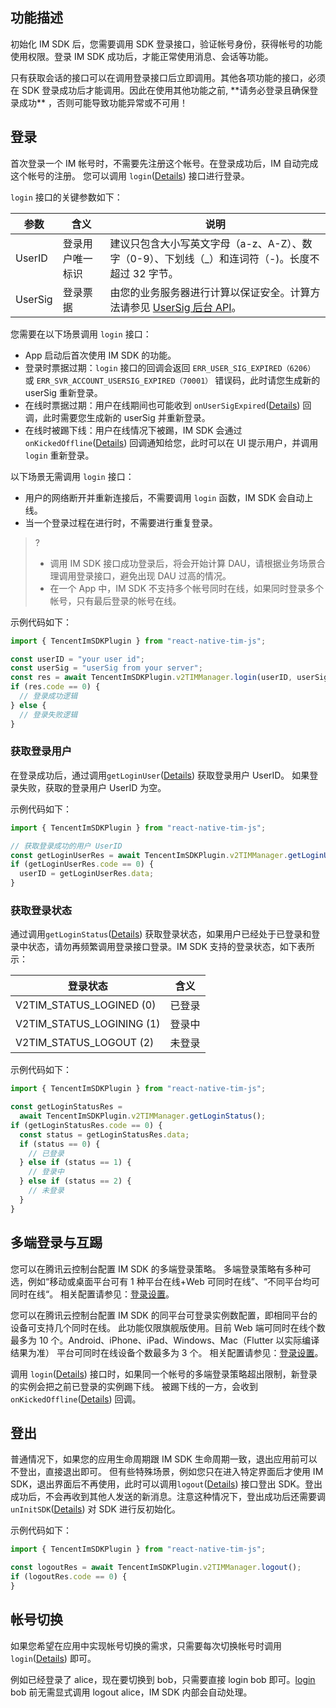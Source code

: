 ## 功能描述

初始化 IM SDK 后，您需要调用 SDK 登录接口，验证帐号身份，获得帐号的功能使用权限。登录 IM SDK 成功后，才能正常使用消息、会话等功能。

<dx-alert infotype="notice" title="">
只有获取会话的接口可以在调用登录接口后立即调用。其他各项功能的接口，必须在 SDK 登录成功后才能调用。因此在使用其他功能之前, **请务必登录且确保登录成功** ，否则可能导致功能异常或不可用！
</dx-alert>

## 登录

首次登录一个 IM 帐号时，不需要先注册这个帐号。在登录成功后，IM 自动完成这个帐号的注册。
您可以调用 `login`([Details](https://comm.qq.com/im/doc/RN/en/Api/V2TIMManager/login.html)) 接口进行登录。

`login` 接口的关键参数如下：

| 参数    | 含义             | 说明                                                         |
| ------- | ---------------- | ------------------------------------------------------------ |
| UserID  | 登录用户唯一标识 | 建议只包含大小写英文字母（a-z、A-Z）、数字（0-9）、下划线（\_）和连词符（-)。长度不超过 32 字节。 |
| UserSig | 登录票据         | 由您的业务服务器进行计算以保证安全。计算方法请参见 [UserSig 后台 API](https://intl.cloud.tencent.com/document/product/1047/34385)。 |

您需要在以下场景调用 `login` 接口：

- App 启动后首次使用 IM SDK 的功能。
- 登录时票据过期：`login` 接口的回调会返回 `ERR_USER_SIG_EXPIRED（6206）` 或 `ERR_SVR_ACCOUNT_USERSIG_EXPIRED（70001）` 错误码，此时请您生成新的 userSig 重新登录。
- 在线时票据过期：用户在线期间也可能收到 `onUserSigExpired`([Details](https://comm.qq.com/im/doc/RN/en/Interface/Listener/V2TimSDKListener.html#onusersigexpired)) 回调，此时需要您生成新的 userSig 并重新登录。
- 在线时被踢下线：用户在线情况下被踢，IM SDK 会通过 `onKickedOffline`([Details](https://comm.qq.com/im/doc/RN/en/Interface/Listener/V2TimSDKListener.html#onkickedoffline)) 回调通知给您，此时可以在 UI 提示用户，并调用 `login` 重新登录。

以下场景无需调用 `login` 接口：

- 用户的网络断开并重新连接后，不需要调用 `login` 函数，IM SDK 会自动上线。
- 当一个登录过程在进行时，不需要进行重复登录。

> ?
> - 调用 IM SDK 接口成功登录后，将会开始计算 DAU，请根据业务场景合理调用登录接口，避免出现 DAU 过高的情况。 
> - 在一个 App 中，IM SDK 不支持多个帐号同时在线，如果同时登录多个帐号，只有最后登录的帐号在线。

示例代码如下：[](id:login_code)

```javascript
import { TencentImSDKPlugin } from "react-native-tim-js";

const userID = "your user id";
const userSig = "userSig from your server";
const res = await TencentImSDKPlugin.v2TIMManager.login(userID, userSig);
if (res.code == 0) {
  // 登录成功逻辑
} else {
  // 登录失败逻辑
}
```

### 获取登录用户

在登录成功后，通过调用`getLoginUser`([Details](https://comm.qq.com/im/doc/RN/en/Api/V2TIMManager/getLoginUser.html)) 获取登录用户 UserID。
如果登录失败，获取的登录用户 UserID 为空。

示例代码如下：

```javascript
import { TencentImSDKPlugin } from "react-native-tim-js";

// 获取登录成功的用户 UserID
const getLoginUserRes = await TencentImSDKPlugin.v2TIMManager.getLoginUser();
if (getLoginUserRes.code == 0) {
  userID = getLoginUserRes.data;
}
```

### 获取登录状态

通过调用`getLoginStatus`([Details](https://comm.qq.com/im/doc/RN/en/Api/V2TIMManager/getLoginStatus.html)) 获取登录状态，如果用户已经处于已登录和登录中状态，请勿再频繁调用登录接口登录。IM SDK 支持的登录状态，如下表所示：

| 登录状态                  | 含义   |
| ------------------------- | ------ |
| V2TIM_STATUS_LOGINED (0)  | 已登录 |
| V2TIM_STATUS_LOGINING (1) | 登录中 |
| V2TIM_STATUS_LOGOUT (2)   | 未登录 |

示例代码如下：

```javascript
import { TencentImSDKPlugin } from "react-native-tim-js";

const getLoginStatusRes =
  await TencentImSDKPlugin.v2TIMManager.getLoginStatus();
if (getLoginStatusRes.code == 0) {
  const status = getLoginStatusRes.data;
  if (status == 0) {
    // 已登录
  } else if (status == 1) {
    // 登录中
  } else if (status == 2) {
    // 未登录
  }
}
```

## 多端登录与互踢

您可以在腾讯云控制台配置 IM SDK 的多端登录策略。
多端登录策略有多种可选，例如“移动或桌面平台可有 1 种平台在线+Web 可同时在线”、“不同平台均可同时在线“。
相关配置请参见：[登录设置](https://intl.cloud.tencent.com/document/product/1047/34419)。

您可以在腾讯云控制台配置 IM SDK 的同平台可登录实例数配置，即相同平台的设备可支持几个同时在线。
此功能仅限旗舰版使用。目前 Web 端可同时在线个数最多为 10 个。Android、iPhone、iPad、Windows、Mac（Flutter 以实际编译结果为准） 平台可同时在线设备个数最多为 3 个。
相关配置请参见：[登录设置](https://intl.cloud.tencent.com/document/product/1047/34419)。

调用 `login`([Details](https://comm.qq.com/im/doc/RN/en/Api/V2TIMManager/login.html)) 接口时，如果同一个帐号的多端登录策略超出限制，新登录的实例会把之前已登录的实例踢下线。
被踢下线的一方，会收到 `onKickedOffline`([Details](https://comm.qq.com/im/doc/RN/en/Interface/Listener/V2TimSDKListener.html#onkickedoffline)) 回调。

## 登出

普通情况下，如果您的应用生命周期跟 IM SDK 生命周期一致，退出应用前可以不登出，直接退出即可。
但有些特殊场景，例如您只在进入特定界面后才使用 IM SDK，退出界面后不再使用，此时可以调用`logout`([Details](https://comm.qq.com/im/doc/RN/en/Api/V2TIMManager/logout.html)) 接口登出 SDK。登出成功后，不会再收到其他人发送的新消息。注意这种情况下，登出成功后还需要调 `unInitSDK`([Details](https://comm.qq.com/im/doc/RN/en/Api/V2TIMManager/unInitSDK.html)) 对 SDK 进行反初始化。

示例代码如下：

```javascript
import { TencentImSDKPlugin } from "react-native-tim-js";

const logoutRes = await TencentImSDKPlugin.v2TIMManager.logout();
if (logoutRes.code == 0) {
}
```

## 帐号切换

如果您希望在应用中实现帐号切换的需求，只需要每次切换帐号时调用 `login`([Details](https://comm.qq.com/im/doc/RN/en/Api/V2TIMManager/login.html)) 即可。

例如已经登录了 alice，现在要切换到 bob，只需要直接 login bob 即可。[login](#login_code) bob 前无需显式调用 logout alice，IM SDK 内部会自动处理。
